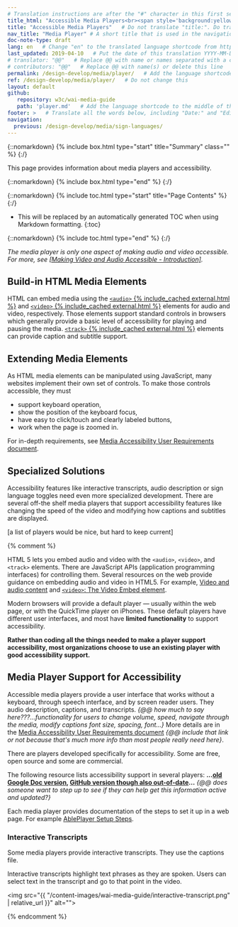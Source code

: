 ```yaml
---
# Translation instructions are after the "#" character in this first section. They are comments that do not show up in the web page. You do not need to translate the instructions after #.
title_html: "Accessible Media Players<br><span style='background:yellow; font-size:65%'>Note: This page is not ready for detailed review yet.</span>"
title: "Accessible Media Players"   # Do not translate "title:". Do translate the text after "title:".
nav_title: "Media Player" # A short title that is used in the navigation
doc-note-type: draft
lang: en   # Change "en" to the translated language shortcode from https://www.iana.org/assignments/language-subtag-registry/language-subtag-registry
last_updated: 2019-04-10   # Put the date of this translation YYYY-MM-DD (with month in the middle)
# translator: "@@"   # Replace @@ with name or names separated with a comma
# contributors: "@@"   # Replace @@ with name(s) or delete this line
permalink: /design-develop/media/player/   # Add the language shortcode to the end; for example /fundamentals/accessibility-intro/fr
ref: /design-develop/media/player/   # Do not change this
layout: default
github:
   repository: w3c/wai-media-guide
   path: 'player.md'   # Add the language shortcode to the middle of the filename, for example index.fr.md
footer: >   # Translate all the words below, including "Date:" and "Editor:". 
navigation:
  previous: /design-develop/media/sign-languages/
---
```


{::nomarkdown}
{% include box.html type="start" title="Summary" class="" %}
{:/}

This page provides information about media players and accessibility.

{::nomarkdown}
{% include box.html type="end" %}
{:/}

{::nomarkdown}
{% include toc.html type="start" title="Page Contents" %}
{:/}

- This will be replaced by an automatically generated TOC when using Markdown formatting.
{:toc}

{::nomarkdown}
{% include toc.html type="end" %}
{:/}

_The media player is only one aspect of making audio and video accessible. For more, see [[Making Video and Audio Accessible - Introduction]](/design-develop/media/)._

## Build-in HTML Media Elements

HTML can embed media using the [`<audio>` {% include_cached external.html %}](https://developer.mozilla.org/en-US/docs/Web/HTML/Element/audio) and [`<video>` {% include_cached external.html %}](https://developer.mozilla.org/en-US/docs/Web/HTML/Element/video) elements for audio and video, respectively. Those elements support standard controls in browsers which generally provide a basic level of accessibility for playing and pausing the media. [`<track>` {% include_cached external.html %}](https://developer.mozilla.org/en-US/docs/Web/HTML/Element/track) elements can provide caption and subtitle support.

## Extending Media Elements

As HTML media elements can be manipulated using JavaScript, many websites implement their own set of controls. To make those controls accessible, they must

* support keyboard operation,
* show the position of the keyboard focus,
* have easy to click/touch and clearly labeled buttons,
* work when the page is zoomed in.

For in-depth requirements, see [Media Accessibility User Requirements document](https://www.w3.org/TR/media-accessibility-reqs/).

## Specialized Solutions

Accessibility features like interactive transcripts, audio description or sign language toggles need even more specialized development. There are several off-the shelf media players that support accessibility features like changing the speed of the video and modifying how captions and subtitles are displayed.

[a list of players would be nice, but hard to keep current]

{% comment %}

HTML 5 lets you embed audio and video with the ```<audio>```, ```<video>```, and ```<track>``` elements. There are JavaScript APIs (application programming interfaces) for controlling them. Several resources on the web provide guidance on embedding audio and video in HTML5. For example, [Video and audio content](https://developer.mozilla.org/en-US/docs/Learn/HTML/Multimedia_and_embedding/Video_and_audio_content) and [```<video>```: The Video Embed element](https://developer.mozilla.org/en-US/docs/Web/HTML/Element/video).

Modern browsers will provide a default player &mdash; usually within the web page, or with the QuickTime player on iPhones. These default players have different user interfaces, and most have **limited functionality** to support accessibility.

**Rather than coding all the things needed to make a player support accessibility, most organizations choose to use an existing player with good accessibility support.**

## Media Player Support for Accessibility

Accessible media players provide a user interface that works without a keyboard, through speech interface, and by screen reader users. They audio description, captions, and transcripts. _{@@ how much to say here???...functionality for users to change volume, speed, navigate through the media, modify captions font size, spacing, font...}_
 More details are in the [Media Accessibility User Requirements document](https://www.w3.org/TR/media-accessibility-reqs/) _{@@ include that link or not because that's much more info than most people really need here}_.

There are players developed specifically for accessibility. Some are free, open source and some are commercial.

The following resource lists accessibility support in several players: **...[old Google Doc version](https://docs.google.com/spreadsheets/d/1QJVcXx5hTWYBcJbHJD3DrL3hSFVbfy1VQFyADMtrDFY/edit?pli=1#gid=0), [GitHub version though also out-of-date](http://kensgists.github.io/apt/)...** _{@@ does someone want to step up to see if they can help get this information active and updated?}_

Each media player provides documentation of the steps to set it up in a web page. For example [AblePlayer Setup Steps](setup-step-1-use-html5-doctype).

### Interactive Transcripts

Some media players provide interactive transcripts. They use the captions file.

Interactive transcripts highlight text phrases as they are spoken. Users can select text in the transcript and go to that point in the video.

<img src="{{ "/content-images/wai-media-guide/interactive-transcript.png" | relative_url }}" alt="">

{% endcomment %}
